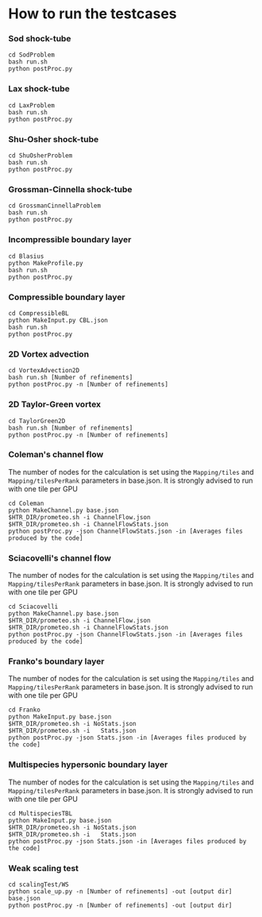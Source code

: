 How to run the testcases
===============

### Sod shock-tube

```
cd SodProblem
bash run.sh
python postProc.py
```

### Lax shock-tube

```
cd LaxProblem
bash run.sh
python postProc.py
```

### Shu-Osher shock-tube

```
cd ShuOsherProblem
bash run.sh
python postProc.py
```

### Grossman-Cinnella shock-tube

```
cd GrossmanCinnellaProblem
bash run.sh
python postProc.py
```

### Incompressible boundary layer

```
cd Blasius
python MakeProfile.py
bash run.sh
python postProc.py
```

### Compressible boundary layer

```
cd CompressibleBL
python MakeInput.py CBL.json
bash run.sh
python postProc.py
```

### 2D Vortex advection

```
cd VortexAdvection2D
bash run.sh [Number of refinements]
python postProc.py -n [Number of refinements]
```

### 2D Taylor-Green vortex

```
cd TaylorGreen2D
bash run.sh [Number of refinements]
python postProc.py -n [Number of refinements]
```

### Coleman's channel flow

The number of nodes for the calculation is set using the `Mapping/tiles` and `Mapping/tilesPerRank` parameters in base.json.
It is strongly advised to run with one tile per GPU

```
cd Coleman
python MakeChannel.py base.json
$HTR_DIR/prometeo.sh -i ChannelFlow.json
$HTR_DIR/prometeo.sh -i ChannelFlowStats.json
python postProc.py -json ChannelFlowStats.json -in [Averages files produced by the code]
```

### Sciacovelli's channel flow

The number of nodes for the calculation is set using the `Mapping/tiles` and `Mapping/tilesPerRank` parameters in base.json.
It is strongly advised to run with one tile per GPU

```
cd Sciacovelli
python MakeChannel.py base.json
$HTR_DIR/prometeo.sh -i ChannelFlow.json
$HTR_DIR/prometeo.sh -i ChannelFlowStats.json
python postProc.py -json ChannelFlowStats.json -in [Averages files produced by the code]
```

### Franko's boundary layer

The number of nodes for the calculation is set using the `Mapping/tiles` and `Mapping/tilesPerRank` parameters in base.json.
It is strongly advised to run with one tile per GPU

```
cd Franko
python MakeInput.py base.json
$HTR_DIR/prometeo.sh -i NoStats.json
$HTR_DIR/prometeo.sh -i   Stats.json
python postProc.py -json Stats.json -in [Averages files produced by the code]
```

### Multispecies hypersonic boundary layer

The number of nodes for the calculation is set using the `Mapping/tiles` and `Mapping/tilesPerRank` parameters in base.json.
It is strongly advised to run with one tile per GPU

```
cd MultispeciesTBL
python MakeInput.py base.json
$HTR_DIR/prometeo.sh -i NoStats.json
$HTR_DIR/prometeo.sh -i   Stats.json
python postProc.py -json Stats.json -in [Averages files produced by the code]
```

### Weak scaling test

```
cd scalingTest/WS
python scale_up.py -n [Number of refinements] -out [output dir] base.json
python postProc.py -n [Number of refinements] -out [output dir]
```

